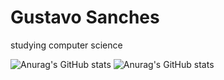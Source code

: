 # Gustavo Sanches

studying computer science

<!--
**KuroshiD/KuroshiD** is a ✨ _special_ ✨ repository because its `README.md` (this file) appears on your GitHub profile.
!-->
![Anurag's GitHub stats](https://github-readme-stats.vercel.app/api?username=KuroshiD&show_icons=true&theme=dracula)
![Anurag's GitHub stats](https://github-readme-stats.vercel.app/api/top-langs/?username=KuroshiD&theme=dracula)
